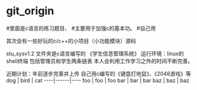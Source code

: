 # git_origin

#里面是c语言的练习题目、
#主要用于加强c的基本功。
#自己用

其次会有一些好玩的c/c++的小项目（小功能模块）源码

stu_sysv1.2 文件夹是c语言编写的 《学生信息管理系统》
			运行环境：linux的shell终端
			包括管理员和学生两条链表
			本人会利用工作学习之外的时间不断完善。

近期计划：年前逐步完善并上传 自己用c编写的《键盘打地鼠》、《2048游戏》等
dog | bird | cat
----|------|----
foo | foo  | foo
bar | bar  | bar
baz | baz  | baz
